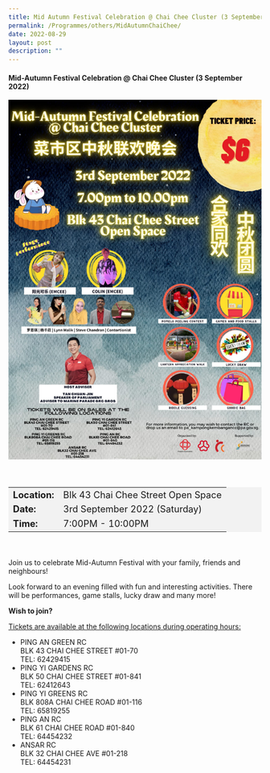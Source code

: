 ```yaml
---
title: Mid Autumn Festival Celebration @ Chai Chee Cluster (3 September 2022)
permalink: /Programmes/others/MidAutumnChaiChee/
date: 2022-08-29
layout: post
description: ""
---
```


#### Mid-Autumn Festival Celebration @ Chai Chee Cluster (3 September 2022)
<img
src="/images/Programmes%20(September%202022)/Chai%20Chee%20Cluster%20MidAutumn.jpeg" style="width:600px; height:auto">		 

<div style="padding:20px 0 20px 0">
	<table  style="font-size:130%; background-color:#f2f2f2">
		<tbody>
			<tr>
				 <td><b>Location:</b></td><td>BIk 43 Chai Chee Street
Open Space</td>
			</tr>
			<tr>
			 <td><b>Date:</b></td><td>3rd September 2022 (Saturday)</td>
			</tr>
			<tr>
				<td> <b>Time:</b> </td><td>7:00PM - 10:00PM</td>
			</tr>
		</tbody>
	</table>
</div>

<div>
	<p>
Join us to celebrate Mid-Autumn Festival with your family, friends and neighbours! 

Look forward to an evening filled with fun and interesting activities. There will be performances, game stalls, lucky draw and many more!</p></div>
		
<b>Wish to join?</b>

<div>
	<u>Tickets are available at the following locations during operating hours:</u></div>
	
<ul>
	<li>PING AN GREEN RC<div>
BLK 43 CHAI CHEE STREET #01-70<div>
TEL: 62429415
			<li>PING YI GARDENS RC<div>
BLK 50 CHAI CHEE STREET #01-841<div>
TEL: 62412643
					<li>PING YI GREENS RC<div>
BLK 808A CHAI CHEE ROAD #01-116<div>
TEL: 65819255
			<li>PING AN RC<div>
BLK 61 CHAI CHEE ROAD #01-840<div>
TEL: 64454232
							<li>ANSAR RC<div>
BLK 32 CHAI CHEE AVE #01-218<div>
TEL: 64454231
